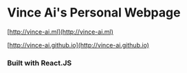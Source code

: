 # Vince Ai's Personal Webpage

[http://vince-ai.ml](http://vince-ai.ml)

[http://vince-ai.github.io](http://vince-ai.github.io)

### Built with React.JS